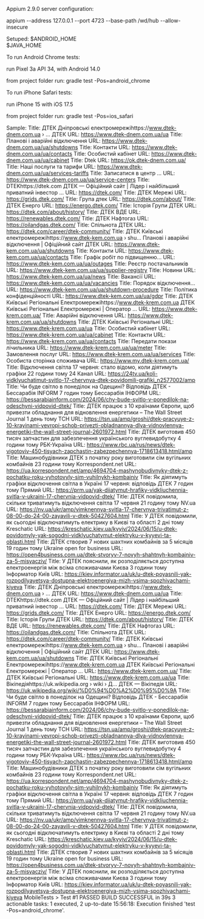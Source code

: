 Appium 2.9.0 server configuration: 

appium --address 127.0.0.1 --port 4723 --base-path /wd/hub --allow-insecure 

Setuped:
$ANDROID_HOME                                      
$JAVA_HOME

To run Android Chrome tests:

run Pixel 3a API 34, with Android 14.0

from project folder run: 
gradle test -Pos=android_chrome



To run iPhone Safari tests:

run iPhone 15 with iOS 17.5

from project folder run:
gradle test -Pos=ios_safari


Sample:
Title: ДТЕК Дніпровські електромережіhttps://www.dtek-dnem.com.ua › ... ДТЕК
URL: https://www.dtek-dnem.com.ua/ua
Title: Планові і аварійні відключення
URL: https://www.dtek-dnem.com.ua/ua/shutdowns
Title: Контакти
URL: https://www.dtek-dnem.com.ua/ua/contacts
Title: Особистий кабінет
URL: https://www.dtek-dnem.com.ua/ua/cabinet
Title: Dtek
URL: https://ok.dtek-dnem.com.ua/
Title: Наші послуги та тарифи
URL: https://www.dtek-dnem.com.ua/ua/services-tariffs
Title: Записатися в центр ...
URL: https://www.dtek-dnem.com.ua/ua/service-centers
Title: DTEKhttps://dtek.com ДТЕК — Офіційний сайт | Лідер і найбільший приватний інвестор ...
URL: https://dtek.com/
Title: ДТЕК Мережі
URL: https://grids.dtek.com/
Title: Група дтек
URL: https://dtek.com/about/
Title: ДТЕК Енерго
URL: https://energo.dtek.com/
Title: Історія Групи ДТЕК
URL: https://dtek.com/about/history/
Title: ДТЕК ВДЕ
URL: https://renewables.dtek.com/
Title: ДТЕК Нафтогаз
URL: https://oilandgas.dtek.com/
Title: Спільнота ДТЕК
URL: https://dtek.com/career/dtek-community/
Title: ДТЕК Київські електромережіhttps://www.dtek-kem.com.ua › shu... Планові і аварійні відключення | Офіційний сайт ДТЕК
URL: https://www.dtek-kem.com.ua/ua/shutdowns
Title: Контакти
URL: https://www.dtek-kem.com.ua/ua/contacts
Title: Графік робіт по підвищенню...
URL: https://www.dtek-kem.com.ua/ua/outages
Title: Реєстр постачальників
URL: https://www.dtek-kem.com.ua/ua/supplier-registry
Title: Новини
URL: https://www.dtek-kem.com.ua/ua/news
Title: Вакансії
URL: https://www.dtek-kem.com.ua/ua/vacancies
Title: Порядок відключення...
URL: https://www.dtek-kem.com.ua/ua/shutdown-procedure
Title: Політика конфіденційності
URL: https://www.dtek-kem.com.ua/ua/gdpr
Title: ДТЕК Київські Регіональні Електромережіhttps://www.dtek-krem.com.ua ДТЕК Київські Регіональні Електромережі | Оператор ...
URL: https://www.dtek-krem.com.ua/
Title: Аварійні відключення
URL: https://www.dtek-krem.com.ua/ua/shutdowns
Title: ДТЕК Київські Регіональні
URL: https://www.dtek-krem.com.ua/ua
Title: Особистий кабінет
URL: https://www.dtek-krem.com.ua/ua/cabinet
Title: Контакти
URL: https://www.dtek-krem.com.ua/ua/contacts
Title: Передати покази лічильника
URL: https://www.dtek-krem.com.ua/ua/meter
Title: Замовлення послуг
URL: https://www.dtek-krem.com.ua/ua/services
Title: Особиста сторінка споживача
URL: https://www.my.dtek-krem.com.ua/
Title: Відключення світла 17 червня: стало відомо, коли діятимуть графіки 22 години тому 24 Канал
URL: https://24tv.ua/koli-vidklyuchatimut-svitlo-17-chervnya-dtek-povidomili-grafiki_n2577002/amp
Title: Чи буде світло в понеділок на Одещині? Відповідь ДТЕК - Бессарабія INFORM 7 годин тому Бессарабія ІНФОРМ
URL: https://bessarabiainform.com/2024/06/chy-bude-svitlo-v-ponedilok-na-odeschyni-vidpovid-dtek/
Title: ДТЕК працює з 10 країнами Європи, щоб привезти обладнання для відновлення енергетики – The Wall Street Journal 1 день тому ТСН
URL: https://tsn.ua/amp/groshi/dtek-pracyuye-z-10-krayinami-yevropi-schob-privezti-obladnannya-dlya-vidnovlennya-energetiki-the-wall-street-journal-2601972.html
Title: ДТЕК виготовив 450 тисяч запчастин для забезпечення українського вуглевидобутку 4 години тому РБК-Україна
URL: https://www.rbc.ua/rus/news/dtek-vigotoviv-450-tisyach-zapchastin-zabezpechennya-1718613418.html/amp
Title: Машинобудівники ДТЕК з початку року виготовили сім вугільних комбайнів 23 години тому Korrespondent.net
URL: https://ua.korrespondent.net/amp/4694704-mashynobudivnyky-dtek-z-pochatku-roku-vyhotovyly-sim-vuhilnykh-kombainiv
Title: Як діятимуть графіки відключення світла в Україні 17 червня: відповідь ДТЕК 7 годин тому Прямий
URL: https://prm.ua/yak-diiatymut-hrafiky-vidkliuchennia-svitla-v-ukraini-17-chervnia-vidpovid-dtek/
Title: ДТЕК повідомила, скільки триватимуть відключення світла 17 червня 21 годину тому NV.ua
URL: https://nv.ua/ukr/amp/vimknennya-svitla-17-chervnya-trivatimut-z-08-00-do-24-00-zayavili-v-dtek-50427604.html
Title: У ДТЕК повідомили, як сьогодні відключатимуть електрику в Києві та області 2 дні тому Kreschatic
URL: https://kreschatic.kiev.ua/kyyiv/2024/06/15/u-dtek-povidomyly-yak-sogodni-vidklyuchatymut-elektryku-v-kyyevi-ta-oblasti.html
Title: ДТЕК створив 7 нових шахтних комбайнів за 5 місяців 19 годин тому Ukraine open for business
URL: https://open4business.com.ua/dtek-stvoryv-7-novyh-shahtnyh-kombajniv-za-5-misyacziv/
Title: У ДТЕК пояснили, як розподіляється доступна електроенергія між всіма споживачами Києва 3 години тому Інформатор Київ
URL: https://kiev.informator.ua/uk/u-dtek-poyasnili-yak-rozpodilyayetsya-dostupna-elektroenergiya-mizh-vsima-spozhivachami-kiyeva
Title: ДТЕК Дніпровські електромережіhttps://www.dtek-dnem.com.ua › ... ДТЕК
URL: https://www.dtek-dnem.com.ua/ua
Title: DTEKhttps://dtek.com ДТЕК — Офіційний сайт | Лідер і найбільший приватний інвестор ...
URL: https://dtek.com/
Title: ДТЕК Мережі
URL: https://grids.dtek.com/
Title: ДТЕК Енерго
URL: https://energo.dtek.com/
Title: Історія Групи ДТЕК
URL: https://dtek.com/about/history/
Title: ДТЕК ВДЕ
URL: https://renewables.dtek.com/
Title: ДТЕК Нафтогаз
URL: https://oilandgas.dtek.com/
Title: Спільнота ДТЕК
URL: https://dtek.com/career/dtek-community/
Title: ДТЕК Київські електромережіhttps://www.dtek-kem.com.ua › shu... Планові і аварійні відключення | Офіційний сайт ДТЕК
URL: https://www.dtek-kem.com.ua/ua/shutdowns
Title: ДТЕК Київські Регіональні Електромережіhttps://www.dtek-krem.com.ua ДТЕК Київські Регіональні Електромережі | Оператор ...
URL: https://www.dtek-krem.com.ua/
Title: ДТЕК Київські Регіональні
URL: https://www.dtek-krem.com.ua/ua
Title: Вікіпедіяhttps://uk.wikipedia.org › wiki › Д... ДТЕК — Вікіпедія
URL: https://uk.wikipedia.org/wiki/%D0%94%D0%A2%D0%95%D0%9A
Title: Чи буде світло в понеділок на Одещині? Відповідь ДТЕК - Бессарабія INFORM 7 годин тому Бессарабія ІНФОРМ
URL: https://bessarabiainform.com/2024/06/chy-bude-svitlo-v-ponedilok-na-odeschyni-vidpovid-dtek/
Title: ДТЕК працює з 10 країнами Європи, щоб привезти обладнання для відновлення енергетики – The Wall Street Journal 1 день тому ТСН
URL: https://tsn.ua/amp/groshi/dtek-pracyuye-z-10-krayinami-yevropi-schob-privezti-obladnannya-dlya-vidnovlennya-energetiki-the-wall-street-journal-2601972.html
Title: ДТЕК виготовив 450 тисяч запчастин для забезпечення українського вуглевидобутку 4 години тому РБК-Україна
URL: https://www.rbc.ua/rus/news/dtek-vigotoviv-450-tisyach-zapchastin-zabezpechennya-1718613418.html/amp
Title: Машинобудівники ДТЕК з початку року виготовили сім вугільних комбайнів 23 години тому Korrespondent.net
URL: https://ua.korrespondent.net/amp/4694704-mashynobudivnyky-dtek-z-pochatku-roku-vyhotovyly-sim-vuhilnykh-kombainiv
Title: Як діятимуть графіки відключення світла в Україні 17 червня: відповідь ДТЕК 7 годин тому Прямий
URL: https://prm.ua/yak-diiatymut-hrafiky-vidkliuchennia-svitla-v-ukraini-17-chervnia-vidpovid-dtek/
Title: ДТЕК повідомила, скільки триватимуть відключення світла 17 червня 21 годину тому NV.ua
URL: https://nv.ua/ukr/amp/vimknennya-svitla-17-chervnya-trivatimut-z-08-00-do-24-00-zayavili-v-dtek-50427604.html
Title: У ДТЕК повідомили, як сьогодні відключатимуть електрику в Києві та області 2 дні тому Kreschatic
URL: https://kreschatic.kiev.ua/kyyiv/2024/06/15/u-dtek-povidomyly-yak-sogodni-vidklyuchatymut-elektryku-v-kyyevi-ta-oblasti.html
Title: ДТЕК створив 7 нових шахтних комбайнів за 5 місяців 19 годин тому Ukraine open for business
URL: https://open4business.com.ua/dtek-stvoryv-7-novyh-shahtnyh-kombajniv-za-5-misyacziv/
Title: У ДТЕК пояснили, як розподіляється доступна електроенергія між всіма споживачами Києва 3 години тому Інформатор Київ
URL: https://kiev.informator.ua/uk/u-dtek-poyasnili-yak-rozpodilyayetsya-dostupna-elektroenergiya-mizh-vsima-spozhivachami-kiyeva
MobileTests > Test #1 PASSED
BUILD SUCCESSFUL in 39s
3 actionable tasks: 1 executed, 2 up-to-date
15:56:18: Execution finished 'test -Pos=android_chrome'.